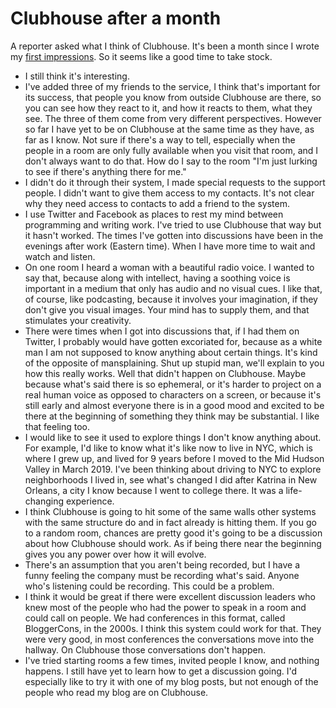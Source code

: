 # Clubhouse after a month
A reporter asked what I think of Clubhouse. It's been a month since I wrote my <a href="http://scripting.com/2020/08/05/144824.html?title=clubhouseFirstImpressions">first impressions</a>. So it seems like a good time to take stock.
* I still think it's interesting. 
* I've added three of my friends to the service, I think that's important for its success, that people you know from outside Clubhouse are there, so you can see how they react to it, and how it reacts to them, what they see. The three of them come from very different perspectives. However so far I have yet to be on Clubhouse at the same time as they have, as far as I know. Not sure if there's a way to tell, especially when the people in a room are only fully available when you visit that room, and I don't always want to do that. How do I say to the room "I'm just lurking to see if there's anything there for me."
* I didn't do it through their system, I made special requests to the support people. I didn't want to give them access to my contacts. It's not clear why they need access to contacts to add a friend to the system. 
* I use Twitter and Facebook as places to rest my mind between programming and writing work. I've tried to use Clubhouse that way but it hasn't worked. The times I've gotten into discussions have been in the evenings after work (Eastern time). When I have more time to wait and watch and listen. 
* On one room I heard a woman with a beautiful radio voice. I wanted to say that, because along with intellect, having a soothing voice is important in a medium that only has audio and no visual cues. I like that, of course, like podcasting, because it involves your imagination, if they don't give you visual images. Your mind has to supply them, and that stimulates your creativity. 
* There were times when I got into discussions that, if I had them on Twitter, I probably would have gotten excoriated for, because as a white man I am not supposed to know anything about certain things. It's kind of the opposite of mansplaining. Shut up stupid man, we'll explain to you how this really works. Well that didn't happen on Clubhouse. Maybe because what's said there is so ephemeral, or it's harder to project on a real human voice as opposed to characters on a screen, or because it's still early and almost everyone there is in a good mood and excited to be there at the beginning of something they think may be substantial. I like that feeling too. 
* I would like to see it used to explore things I don't know anything about. For example, I'd like to know what it's like now to live in NYC, which is where I grew up, and lived for 9 years before I moved to the Mid Hudson Valley in March 2019. I've been thinking about driving to NYC to explore neighborhoods I lived in, see what's changed I did after Katrina in New Orleans, a city I know because I went to college there. It was a life-changing experience.
* I think Clubhouse is going to hit some of the same walls other systems with the same structure do and in fact already is hitting them. If you go to a random room, chances are pretty good it's going to be a discussion about how Clubhouse should work. As if being there near the beginning gives you any power over how it will evolve. 
* There's an assumption that you aren't being recorded, but I have a funny feeling the company must be recording what's said. Anyone who's listening could be recording. This could be a problem.
* I think it would be great if there were excellent discussion leaders who knew most of the people who had the power to speak in a room and could call on people. We had conferences in this format, called BloggerCons, in the 2000s. I think this system could work for that. They were very good, in most conferences the conversations move into the hallway. On Clubhouse those conversations don't happen.
* I've tried starting rooms a few times, invited people I know, and nothing happens. I still have yet to learn how to get a discussion going. I'd especially like to try it with one of my blog posts, but not enough of the people who read my blog are on Clubhouse. 

